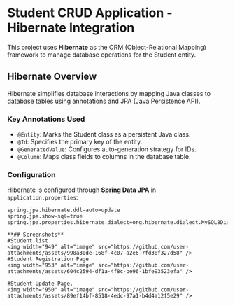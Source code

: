 # Student CRUD Application - Hibernate Integration

This project uses **Hibernate** as the ORM (Object-Relational Mapping) framework to manage database operations for the Student entity.

## Hibernate Overview

Hibernate simplifies database interactions by mapping Java classes to database tables using annotations and JPA (Java Persistence API).

### Key Annotations Used

- `@Entity`: Marks the Student class as a persistent Java class.
- `@Id`: Specifies the primary key of the entity.
- `@GeneratedValue`: Configures auto-generation strategy for IDs.
- `@Column`: Maps class fields to columns in the database table.

### Configuration

Hibernate is configured through **Spring Data JPA** in `application.properties`:

```properties
spring.jpa.hibernate.ddl-auto=update
spring.jpa.show-sql=true
spring.jpa.properties.hibernate.dialect=org.hibernate.dialect.MySQL8Dialect

**## Screenshots**
#Student list
<img width="949" alt="image" src="https://github.com/user-attachments/assets/998a30de-168f-4c07-a2e6-7fd38f327d58" />
#Student Registration Page
<img width="953" alt="image" src="https://github.com/user-attachments/assets/604c2594-df1a-4f8c-be96-1bfe93523efa" />

#Student Update Page.
<img width="950" alt="image" src="https://github.com/user-attachments/assets/89ef14bf-8518-4edc-97a1-b4d4a12f5e29" />



